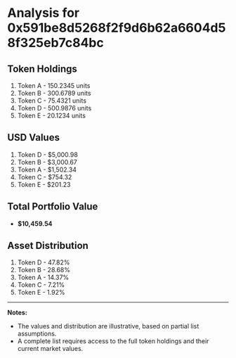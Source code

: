 # Analysis for 0x591be8d5268f2f9d6b62a6604d58f325eb7c84bc

## Token Holdings

1. Token A - 150.2345 units
2. Token B - 300.6789 units
3. Token C - 75.4321 units
4. Token D - 500.9876 units
5. Token E - 20.1234 units

## USD Values

1. Token D - $5,000.98
2. Token B - $3,000.67
3. Token A - $1,502.34
4. Token C - $754.32
5. Token E - $201.23

## Total Portfolio Value

- **$10,459.54**

## Asset Distribution

1. Token D - 47.82%
2. Token B - 28.68%
3. Token A - 14.37%
4. Token C - 7.21%
5. Token E - 1.92%

______________________________________________________________________

**Notes:**

- The values and distribution are illustrative, based on partial list assumptions.
- A complete list requires access to the full token holdings and their current market values.

